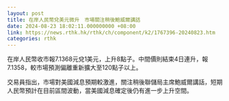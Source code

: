 ```yaml
---
layout: post
title: 在岸人民幣兌美元微升　市場關注稍後鮑威爾講話
date: 2024-08-23 18:02:11.000000000 +08:00
link: https://news.rthk.hk/rthk/ch/component/k2/1767396-20240823.htm
categories: rthk
---
```


在岸人民幣收市報7.1368元兌1美元，上升8點子。中間價則結束4日連升，報7.1358，較市場預測偏離重新擴大至120點子以上。

交易員指出，市場對美國減息預期較激進，關注稍後聯儲局主席鮑威爾講話，短期人民幣預計在目前區間波動，當美國減息確定後仍有進一步上升空間。
